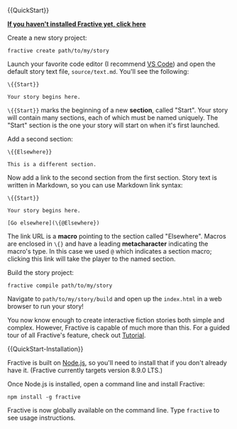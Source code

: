 {{QuickStart}}

[**If you haven't installed Fractive yet, click here**]({@QuickStart-Installation:inline})

Create a new story project:

	fractive create path/to/my/story

Launch your favorite code editor (I recommend [VS Code](https://code.visualstudio.com)) and open the default story text file, `source/text.md`. You'll see the following:

	\{{Start}}

	Your story begins here.

`\{{Start}}` marks the beginning of a new **section**, called "Start". Your story will contain many sections, each of which must be named uniquely. The "Start" section is the one your story will start on when it's first launched.

Add a second section:

	\{{Elsewhere}}

	This is a different section.

Now add a link to the second section from the first section. Story text is written in Markdown, so you can use Markdown link syntax:

	\{{Start}}

	Your story begins here.

	[Go elsewhere](\{@Elsewhere})

The link URL is a **macro** pointing to the section called "Elsewhere". Macros are enclosed in `\{}` and have a leading **metacharacter** indicating the macro's type. In this case we used `@` which indicates a section macro; clicking this link will take the player to the named section.

Build the story project:

	fractive compile path/to/my/story

Navigate to `path/to/my/story/build` and open up the `index.html` in a web browser to run your story!

You now know enough to create interactive fiction stories both simple and complex. However, Fractive is capable of much more than this. For a guided tour of all Fractive's feature, check out [Tutorial]({@Tutorial-Start}).

{{QuickStart-Installation}}

Fractive is built on [Node.js](https://nodejs.org), so you'll need to install that if you don't already have it. (Fractive currently targets version 8.9.0 LTS.)

Once Node.js is installed, open a command line and install Fractive:

	npm install -g fractive

Fractive is now globally available on the command line. Type `fractive` to see usage instructions.
